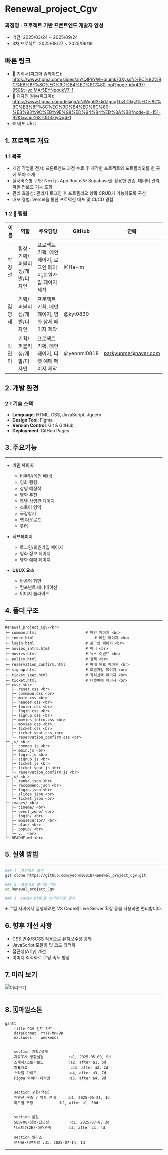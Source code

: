# Renewal_project_Cgv

### 과정명 : 프로젝트 기반 프론트엔드 개발자 양성
+ 기간: 2025/03/24 ~ 2025/09/24
+ 3차 프로젝트: 2025/08/27 ~ 2025/09/19

## 빠른 링크
+ 📑 기획서(피그마 슬라이드): https://www.figma.com/slides/xhYQIPhYWHqIumk73Xyssf/%EC%82%BC%EB%8F%8C%EC%9D%B4%ED%8C%80-ppt?node-id=497-950&t=ydlMAr5EYNppukV7-1
+ 🎨 디자인 원본(피그마): https://www.figma.com/design/cNWqo63kkdZgcqTbzLOIxy/%EC%82%BC%EB%8F%8C%EC%9D%B4%ED%8C%80-%EB%93%9C%EB%9E%98%ED%94%84%ED%8A%B8?node-id=151-92&t=aanZ6ST0G3ZiyQq4-1
+ 🌐 배포 URL: 

## 1. 프로젝트 개요
### 1.1 목표
+ 개인 작업물 전시: 프론트엔드 과정 수료 후 제작한 프로젝트와 포트폴리오를 한 곳에 모아 소개
+ 실서비스형 구현: Next.js App Router와 Supabase를 활용한 인증, 데이터 관리, 파일 업로드 기능 포함
+ 관리 효율성: 관리자 로그인 후 포트폴리오 항목 CRUD가 가능하도록 구성
+ 배포 경험: Vercel을 통한 프로덕션 배포 및 CI/CD 경험

### 1.2 👥 팀원
| 이름 | 역할 | 주요담당 | GitHub | 연락 |
| --- | --- | --- | --- | --- |
| 박경선 | 팀장 · 기획/퍼블리싱/개발/디자인  | 프로젝트 기획, 메인 페이지, 로그인 페이지,회원가입 페이지 제작 | @Ha-im |  |
| 김영태 | 기획/퍼블리싱/개발/디자인 | 프로젝트 기획, 메인 페이지, 영화 상세 페이지 제작 | @kyt0830 |  |
| 박연미 | 기획/퍼블리싱/개발/디자인 | 프로젝트 기획, 메인 페이지, 티켓 예매 페이지 제작 | @yeonmi0818 | parkyunme@naver.com |

## 2. 개발 환경
### 2.1 기술 스택
+ **Language**: HTML, CSS, JavaScript, Jquery
+ **Design Tool**: Figma
+ **Version Control**: Git & GitHub
+ **Deployment**: GitHub Pages

## 3. 주요기능
---------------------------
+ **메인 페이지**
	+ 비주얼(메인 배너)
	+ 영화 랭킹
	+ 상영 예정작
	+ 영화 추천
	+ 특별 상영관 페이지
	+ 스토어 영역
	+ 극장찾기
	+ 앱 다운로드
	+ 풋터

+ **서브페이지**
	+ 로그인/회원가입 페이지
	+ 영화 정보 페이지
	+ 영화 예매 페이지

+ **UI/UX 요소**
	+ 반응형 화면
	+ 컨포넌트 애니메이션
	+ 이미지 슬라이드

## 4. 폴더 구조
---------------------------
```
Renewal_project_Cgv/<br>
├─ common.html             			# 메인 페이지 <br>
├─ index.html           				# 메인 페이지 <br>
├─ login.html             			# 로그인 페이지 <br>
├─ movies_intro.html        		# 베너 <br>
├─ movies.html              		# 뉴스·이벤트 <br>
├─ policy.html            			# 정책 <br>
├─ reservation_confirm.html 		# 예매 완료 페이지 <br>
├─ signup.html            			# 회원가입 페이지 <br>
├─ ticket_seat.html        			# 좌석선택 페이지 <br>
├─ ticket.html            			# 티켓예매 페이지 <br>
├─ css/ <br>
│  ├─ reset.css <br>
│  ├─ commmon.css <br>
│  ├─ main.css <br>
│  ├─ header.css <br>
│  ├─ footer.css <br>
│  ├─ login.css <br>
│  ├─ signup.css <br>
│  ├─ movies_intro.css <br>
│  ├─ movies.css <br>
│  ├─ ticket.css <br>
│  ├─ ticket_seat.css <br>
│  └─ reservation_confirm.css <br>
├─ js/ <br>
│  ├─ common.js <br>
│  ├─ main.js <br>
│  ├─ login.js <br>
│  ├─ signup.js <br>
│  ├─ ticket.js <br>
│  ├─ ticket_seat.js <br>
│  └─ reservation_confirm.js <br>
├─ js/ <br>
│  ├─ rankd.json <br>
│  ├─ recommend.json <br>
│  ├─ login.json <br>
│  ├─ slides.json <br>
│  └─ ticket.json <br>
├─ images/ <br>
│  ├─ cinema/ <br>
│  ├─ event_zone/ <br>
│  ├─ login/ <br>
│  ├─ mousecursor/ <br>
│  ├─ plan/ <br>
│  ├─ popup/ <br>
│  └─ ... <br>
└─ README.md <br>
```

## 5. 실행 방법
---------------------------
```bash
### 1. 프로젝트 클론
git clone https://github.com/yeonmi0818/Renewal_project_Cgv.git

### 2. 프로젝트 폴더로 이동
cd Renewal_project_Cgv

### 3. index.html을 브라우저로 열기
```
※ 로컬 서버에서 실행하려면 VS Code의 Live Server 확장 등을 사용하면 편리합니다.

## 6. 향후 개선 사항
+ CSS 변수/SCSS 적용으로 유지보수성 강화
+ JavaScript 모듈화 및 코드 최적화
+ 접근성(A11y) 개선
+ 이미지 최적화로 로딩 속도 향상

## 7. 미리 보기
![미리보기](/images/thumbnail.png)

---
## 8. 🗓️마일스톤

```mermaid
gantt
    title CGV 간트 차트
    dateFormat  YYYY-MM-DD
    excludes    weekends


    section 기획/설계
    자료조사·방향설정           :a1, 2025-05-09, 9d
    스케치/스토리보드           :a2, after a1, 5d
    발표자료                   :a3, after a2, 2d
    스타일 가이드              :a4, after a3, 7d
    Figma 와이어·디자인        :a5, after a4, 9d


    section 구현(핵심)
    컨벤션 구축 / 파트 분배     :b1, 2025-05-21, 1d
    파트별 코딩           :b2, after b1, 50d


    section 품질
    SEO/OG·성능·접근성         :c1, 2025-07-8, 3d
    테스트(E2E)·에러관측       :c2, after c1, 4d

    section 릴리스
    문서화·시연자료 :d1, 2025-07-14, 1d
```

---